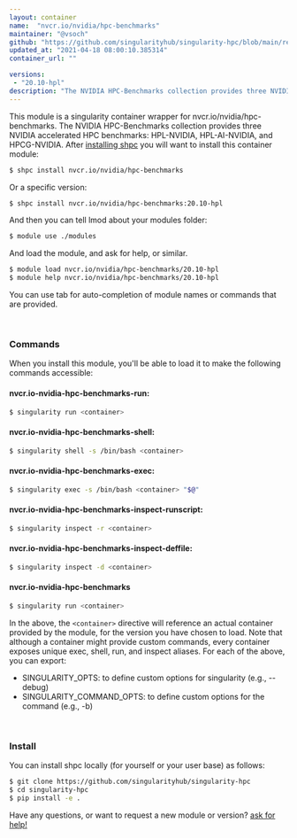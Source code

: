 ```yaml
---
layout: container
name:  "nvcr.io/nvidia/hpc-benchmarks"
maintainer: "@vsoch"
github: "https://github.com/singularityhub/singularity-hpc/blob/main/registry/nvcr.io/nvidia/hpc-benchmarks/container.yaml"
updated_at: "2021-04-18 08:00:10.385314"
container_url: ""

versions:
 - "20.10-hpl"
description: "The NVIDIA HPC-Benchmarks collection provides three NVIDIA accelerated HPC benchmarks: HPL-NVIDIA, HPL-AI-NVIDIA, and HPCG-NVIDIA."
---
```


This module is a singularity container wrapper for nvcr.io/nvidia/hpc-benchmarks.
The NVIDIA HPC-Benchmarks collection provides three NVIDIA accelerated HPC benchmarks: HPL-NVIDIA, HPL-AI-NVIDIA, and HPCG-NVIDIA.
After [installing shpc](#install) you will want to install this container module:

```bash
$ shpc install nvcr.io/nvidia/hpc-benchmarks
```

Or a specific version:

```bash
$ shpc install nvcr.io/nvidia/hpc-benchmarks:20.10-hpl
```

And then you can tell lmod about your modules folder:

```bash
$ module use ./modules
```

And load the module, and ask for help, or similar.

```bash
$ module load nvcr.io/nvidia/hpc-benchmarks/20.10-hpl
$ module help nvcr.io/nvidia/hpc-benchmarks/20.10-hpl
```

You can use tab for auto-completion of module names or commands that are provided.

<br>

### Commands

When you install this module, you'll be able to load it to make the following commands accessible:

#### nvcr.io-nvidia-hpc-benchmarks-run:

```bash
$ singularity run <container>
```

#### nvcr.io-nvidia-hpc-benchmarks-shell:

```bash
$ singularity shell -s /bin/bash <container>
```

#### nvcr.io-nvidia-hpc-benchmarks-exec:

```bash
$ singularity exec -s /bin/bash <container> "$@"
```

#### nvcr.io-nvidia-hpc-benchmarks-inspect-runscript:

```bash
$ singularity inspect -r <container>
```

#### nvcr.io-nvidia-hpc-benchmarks-inspect-deffile:

```bash
$ singularity inspect -d <container>
```



#### nvcr.io-nvidia-hpc-benchmarks

```bash
$ singularity run <container>
```


In the above, the `<container>` directive will reference an actual container provided
by the module, for the version you have chosen to load. Note that although a container
might provide custom commands, every container exposes unique exec, shell, run, and
inspect aliases. For each of the above, you can export:

 - SINGULARITY_OPTS: to define custom options for singularity (e.g., --debug)
 - SINGULARITY_COMMAND_OPTS: to define custom options for the command (e.g., -b)

<br>
  
### Install

You can install shpc locally (for yourself or your user base) as follows:

```bash
$ git clone https://github.com/singularityhub/singularity-hpc
$ cd singularity-hpc
$ pip install -e .
```

Have any questions, or want to request a new module or version? [ask for help!](https://github.com/singularityhub/singularity-hpc/issues)